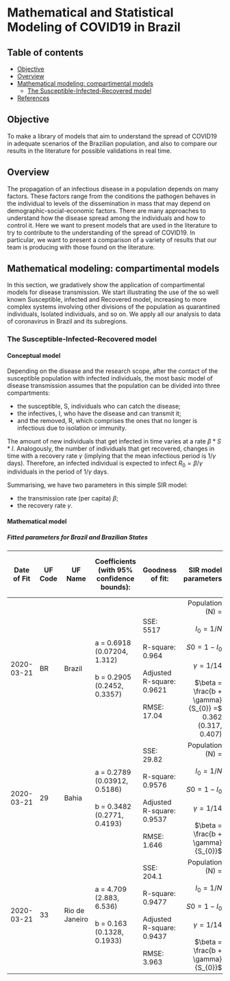 
# Mathematical and Statistical Modeling of COVID19 in Brazil                               

## Table of contents
* [Objective](#Objective)
* [Overview](#Overview)
* [Mathematical modeling: compartimental models](#Mathematical)
  * [The Susceptible-Infected-Recovered model](#SIR)
* [References](#references)

## Objective

To make a library of models that aim to understand the spread of COVID19 in adequate scenarios of the Brazilian population, and also to compare our results in the literature for possible validations in real time.

## Overview

  The propagation of an infectious disease in a population depends on many factors. These factors range from the conditions the pathogen behaves in  the individual to levels of the dissemination in mass that may depend on demographic-social-economic factors. There are many approaches to understand how the disease spread among the individuals and how  to control it. Here we want to present models that are used in the literature to try to contribute to the understanding of the spread of COVID19. In particular, we want to present a comparison of a variety of results that our team is producing with those found on the literature. 

## Mathematical modeling: compartimental models

  In this section, we gradatively show the application of compartimental models for disease transmission. We start illustrating the use of the so well known Susceptible, infected and Recovered model, increasing to more complex systems involving other divisions of the population as quarantined individuals, Isolated individuals, and so on. We apply all our analysis to data of coronavirus in Brazil and its subregions.  

### The Susceptible-Infected-Recovered model

#### Conceptual model

Depending on the disease and the research scope, after the contact of the susceptible population with infected individuals, the most basic model of disease transmission assumes that the population can be divided into three compartments: 

  * the susceptible, S, individuals who can catch the disease;
  * the infectives, I, who have the disease and can transmit it; 
  * and the removed, R, which comprises the ones that no longer is infectious due to isolation or immunity.

The amount of new individuals that get infected in time varies at a rate $\beta * S * I$. Analogously, the number of individuals that get recovered, changes in time with a recovery rate $\gamma$ (implying that the mean infectious period is $1/\gamma$ days). Therefore, an infected individual is expected to infect $R_{0} = \beta /  \gamma$ individuals in the period of $1 / \gamma$ days.

Summarising, we have two parameters in this simple SIR model: 

   * the transmission rate (per capita) $\beta$;
   * the recovery rate $\gamma$. 

#### Mathematical model


##### Fitted parameters for Brazil and Brazilian States

| Date of Fit | UF Code | UF Name        | Coefficients (with 95% confidence bounds):                                          | Goodness of fit:                                                                                         |                                                                                                                                                SIR model parameters | Reprodution number <br>  $R_0 = \frac{\beta}{\gamma}$ |
|-------------|---------|----------------|-------------------------------------------------------------------------------------|----------------------------------------------------------------------------------------------------------|--------------------------------------------------------------------------------------------------------------------------------------------------------------------:|-------------------------------------------------------|
| 2020-03-21  | BR      | Brazil         | a =      0.6918  (0.07204, 1.312) <br> <br> b =      0.2905  (0.2452, 0.3357) <br>  |       SSE: 5517 <br> <br> R-square: 0.964 <br> <br> Adjusted R-square: 0.9621 <br> <br> RMSE: 17.04 <br> | Population (N) = <br> <br> $I_{0} = 1/N$ <br> <br> $S{0} = 1 - I_{0}$ <br> <br> $\gamma = 1/14$ <br> <br> $\beta = \frac{b + \gamma}{S_{0}} =$ 0.362 (0.317, 0.407) | 5.067 (4.433, 5.7)                                    |
| 2020-03-21  | 29      | Bahia          | a =      0.2789  (0.03912, 0.5186) <br> <br> b =      0.3482  (0.2771, 0.4193) <br> | SSE: 29.82 <br> <br> R-square: 0.9576 <br> <br>   Adjusted R-square: 0.9537 <br> <br>   RMSE: 1.646 <br> | Population (N) = <br> <br> $I_{0} = 1/N$ <br> <br> $S{0} = 1 - I_{0}$ <br> <br> $\gamma = 1/14$ <br> <br> $\beta = \frac{b + \gamma}{S_{0}}$                        |                                                       |
| 2020-03-21  | 33      | Rio de Janeiro | a =       4.709  (2.883, 6.536) <br> <br> b =       0.163  (0.1328, 0.1933) <br>    |     SSE: 204.1 <br> <br> R-square: 0.9477 <br> <br> Adjusted R-square: 0.9437 <br> <br> RMSE: 3.963 <br> | Population (N) = <br> <br> $I_{0} = 1/N$ <br> <br> $S{0} = 1 - I_{0}$ <br> <br> $\gamma = 1/14$ <br> <br> $\beta = \frac{b + \gamma}{S_{0}}$                        |                                                       |

